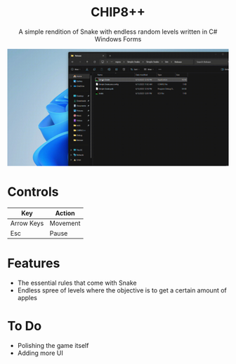 <div align="center">
  <h1>CHIP8++</h1>
  <p>A simple rendition of Snake with endless random levels written in C# Windows Forms</p>
  <img src=".github/demo.gif" alt="demonstration"/>
</div>

# Controls

| Key        | Action   |
| ---------- | -------- |
| Arrow Keys | Movement |
| Esc        | Pause    |

# Features
- The essential rules that come with Snake
- Endless spree of levels where the objective is to get a certain amount of apples

# To Do
- Polishing the game itself
- Adding more UI
